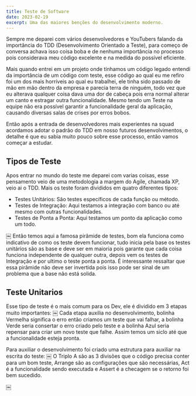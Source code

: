 ```yaml
---
title: Teste de Software
date: 2023-02-19
excerpt: Uma das maiores benções do desenvolvimento moderno.
---
```


Sempre me deparei com vários desenvolvedores e YouTubers falando da importância
do TDD (Desenvolvimento Orientado a Teste), para começo de conversa achava isso
coisa boba e de nenhuma importância no processo pois considerava meu código
excelente e na medida do possível eficiente.

Mais quando entrei em um projeto onde tínhamos um código legado entendi da
importância de um código com teste, esse código ao qual eu me refiro foi um dos
mais horríveis ao qual eu trabalhei, ele tinha sido passado de mão em mão dentro
da empresa e parecia terra de ninguém, todo vez que eu alterava qualquer coisa
dava uma dor de cabeça pois erra normal alterar um canto e estragar outra
funcionalidade. Mesmo tendo um Teste na equipe não era possível garantir a
funcionalidade geral da aplicação, causando diversas salas de crises por erros
bobos.

Então após a entrada de desenvolvedores mais experientes na squad acordamos
adotar o padrão do TDD em nosso futuros desenvolvimentos, o detalhe é que eu
sabia muito pouco sobre esse processo, então vamos começar a estudar.

## Tipos de Teste

Apos entrar no mundo do teste me deparei com varias coisas, esse pensamento veio
de uma metodologia a margem do Agile, chamada XP, veio ai o TDD. Mais os teste
foram divididos em quatro diferentes tipos:

- Testes Unitários: São testes específicos de cada função ou método.
- Testes de Integração: Aqui testamos a integração com banco ou até mesmo com
  outras funcionalidades.
- Testes de Ponta a Ponta: Aqui testamos um ponto da aplicação como um todo.

￼ Então temos aqui a famosa pirâmide de testes, bom ela funciona como indicativo
de como os teste devem funcionar, tudo inicia pela base os testes unitários são
as base e deve ser em maioria pois garante que cada coisa funciona independente
de qualquer outra, depois vem os testes de Integração e por ultimo o teste ponta
a ponta. É interessante ressaltar que essa pirâmide não deve ser invertida pois
isso pode ser sinal de um problema que a base não está solida.

## Teste Unitarios

Esse tipo de teste é o mais comum para os Dev, ele é dividido em 3 etapas muito
importantes: ￼ Cada etapa auxilia no desenvolvimento, bolinha Vermelha significa
o erro então criamos um teste que vai falhar, a bolinha Verde seria consertar o
erro criado pelo teste e a bolinha Azul seria repensar para criar um novo teste
que falhe. Assim temos um siclo até que a funcionalidade esteja pronta.

Para auxiliar o desenvolvimento foi criado uma estrutura para auxiliar na
escrita do teste: ￼ O Triplo A são as 3 divisões que o código precisa conter
para um bom teste, Arrange são as configurações que são necessárias, Act é a
funcionalidade sendo executada e Assert é a checagem se o retorno foi bem
sucedido.

￼
